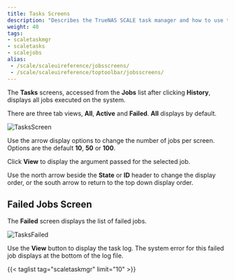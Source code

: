 ```yaml
---
title: Tasks Screens
description: "Describes the TrueNAS SCALE task manager and how to use the task manager to view failed jobs and task logs."
weight: 40
tags:
- scaletaskmgr
- scaletasks
- scalejobs
alias:
 - /scale/scaleuireference/jobsscreens/
 - /scale/scaleuireference/toptoolbar/jobsscreens/
---
```



The **Tasks** screens, accessed from the **Jobs** list after clicking **History**, displays all jobs executed on the system.

There are three tab views, **All**, **Active** and **Failed**. **All** displays by default.

![TasksScreen](/images/SCALE/TasksScreen.png "Task Manager Jobs")

Use the <span class="iconify" data-icon="bi:caret-down-fill"></span> arrow display options to change the number of jobs per screen. Options are the default **10**, **50** or **100**.

Click **View** to display the argument passed for the selected job.

Use the <span class="material-icons-outlined">north</span> arrow beside the **State** or **ID** header to change the display order, or the <span class="material-icons-outlined">south</span> arrow to return to the top down display order.

## Failed Jobs Screen

The **Failed** screen displays the list of failed jobs. 

![TasksFailed](/images/SCALE/TasksFailed.png "Failed Tasks")

Use the **View** button to display the task log. The system error for this failed job displays at the bottom of the log file.

{{< taglist tag="scaletaskmgr" limit="10" >}}
